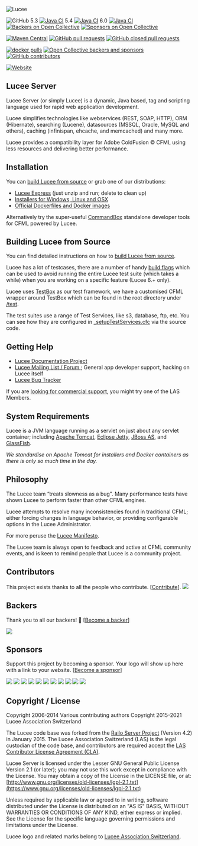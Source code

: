 ![Lucee](https://bitbucket.org/repo/rX87Rq/images/3392835614-logo-1-color-black-small.png)

![GitHub](https://img.shields.io/github/license/lucee/Lucee)
5.3 [![Java CI](https://github.com/lucee/Lucee/actions/workflows/main.yml/badge.svg?branch=5.3)](https://github.com/lucee/Lucee/actions/workflows/main.yml)
5.4 [![Java CI](https://github.com/lucee/Lucee/actions/workflows/main.yml/badge.svg?branch=5.4)](https://github.com/lucee/Lucee/actions/workflows/main.yml)
6.0 [![Java CI](https://github.com/lucee/Lucee/actions/workflows/main.yml/badge.svg?branch=6.0)](https://github.com/lucee/Lucee/actions/workflows/main.yml)
[![Backers on Open Collective](https://opencollective.com/Lucee/backers/badge.svg)](#backers)
[![Sponsors on Open Collective](https://opencollective.com/Lucee/sponsors/badge.svg)](#sponsors) 

[![Maven Central](https://img.shields.io/maven-central/v/org.lucee/lucee)](https://mvnrepository.com/artifact/org.lucee/lucee)
[![GitHub pull requests](https://img.shields.io/github/issues-pr-raw/lucee/Lucee)](https://github.com/lucee/Lucee/pulls)
[![GitHub closed pull requests](https://img.shields.io/github/issues-pr-closed-raw/lucee/Lucee)](https://github.com/lucee/Lucee/pulls?utf8=%E2%9C%93&q=is%3Apr+is%3Aclosed)

[![docker pulls](https://img.shields.io/docker/pulls/lucee/lucee.svg?label=docker+pulls)](https://hub.docker.com/r/lucee/lucee/)
[![Open Collective backers and sponsors](https://img.shields.io/opencollective/all/lucee)](https://opencollective.com/lucee#section-contributors)
[![GitHub contributors](https://img.shields.io/github/contributors/lucee/Lucee)](https://github.com/lucee/Lucee/graphs/contributors)

[![Website](https://img.shields.io/website?url=https%3A%2F%2Fdownload.lucee.org%2F)](https://download.lucee.org/)

## Lucee Server

Lucee Server (or simply Lucee) is a dynamic, Java based, tag and scripting language used for rapid web application development.   

Lucee simplifies technologies like webservices (REST, SOAP, HTTP), ORM (Hibernate), searching (Lucene), datasources (MSSQL, Oracle, MySQL and others), caching (infinispan, ehcache, and memcached) and many more. 

Lucee provides a compatibility layer for Adobe ColdFusion &copy;  CFML using less resources and delivering better performance. 

## Installation

You can [build Lucee from source](https://docs.lucee.org/guides/working-with-source.html) or grab one of our distributions:

- [Lucee Express](https://lucee.org/downloads.html) (just unzip and run; delete to clean up)
- [Installers for Windows, Linux and OSX](https://lucee.org/downloads.html)
- [Official Dockerfiles and Docker images](https://github.com/lucee/lucee-dockerfiles)

Alternatively try the super-useful [CommandBox](https://www.ortussolutions.com/products/commandbox) standalone developer tools for CFML powered by Lucee.

## Building Lucee from Source

You can find detailed instructions on how to [build Lucee from source](https://docs.lucee.org/guides/working-with-source.html).

Lucee has a lot of testcases, there are a number of handy [build flags](https://docs.lucee.org/guides/working-with-source/build-from-source.html#build-performance-tips) which can be used to avoid running the entire Lucee test suite (which takes a while) when you are working on a specific feature (Lucee 6.+ only).

Lucee uses [TestBox](https://testbox.ortusbooks.com/) as our test framework, we have a customised CFML wrapper around TestBox which can be found in the root directory under [/test](https://github.com/lucee/Lucee/tree/6.0/test). 

The test suites use a range of Test Services, like s3, database, ftp, etc. You can see how they are configured in [_setupTestServices.cfc](https://github.com/lucee/Lucee/blob/6.0/test/_setupTestServices.cfc) via the source code.

## Getting Help

- [Lucee Documentation Project](https://docs.lucee.org/)
- [Lucee Mailing List / Forum ](https://dev.lucee.org); General app developer support, hacking on Lucee itself
- [Lucee Bug Tracker](https://luceeserver.atlassian.net/projects/LDEV/issues)

If you are [looking for commercial support](https://lucee.org/members.html), you might try one of the LAS Members.

## System Requirements

Lucee is a JVM language running as a servlet on just about any servlet container; including [Apache Tomcat](http://tomcat.apache.org/), [Eclipse Jetty](http://eclipse.org/jetty/), [JBoss AS](http://jbossas.jboss.org/), and [GlassFish](https://glassfish.java.net/).

_We standardise on Apache Tomcat for installers and Docker containers as there is only so much time in the day._

## Philosophy

The Lucee team “treats slowness as a bug". Many performance tests have shown Lucee to perform faster than other CFML engines. 

Lucee attempts to resolve many inconsistencies found in traditional CFML; either forcing changes in language behavior, or providing configurable options in the Lucee Administrator.

For more peruse the [Lucee Manifesto](https://dev.lucee.org/t/lucee-manifesto/183).

The Lucee team is always open to feedback and active at CFML community events, and is keen to remind people that Lucee is a community project.

## Contributors

This project exists thanks to all the people who contribute. [[Contribute](CONTRIBUTING.md)].
<a href="https://github.com/lucee/Lucee/graphs/contributors"><img src="https://opencollective.com/Lucee/contributors.svg?width=890&button=false" /></a>


## Backers

Thank you to all our backers! 🙏 [[Become a backer](https://opencollective.com/Lucee#backer)]

<a href="https://opencollective.com/Lucee#backers" target="_blank"><img src="https://opencollective.com/Lucee/backers.svg?width=890"></a>


## Sponsors

Support this project by becoming a sponsor. Your logo will show up here with a link to your website. [[Become a sponsor](https://opencollective.com/Lucee#sponsor)]

<a class="custom-sponsor" href="https://www.mitrahsoft.com" target="_blank"><img src="https://www.mitrahsoft.com/assets/img/lucee-sponsor.svg?t=4"></a>
<a href="https://opencollective.com/Lucee/sponsor/0/website" target="_blank"><img src="https://opencollective.com/Lucee/sponsor/0/avatar.svg"></a>
<a href="https://opencollective.com/Lucee/sponsor/1/website" target="_blank"><img src="https://opencollective.com/Lucee/sponsor/1/avatar.svg"></a>
<a href="https://opencollective.com/Lucee/sponsor/2/website" target="_blank"><img src="https://opencollective.com/Lucee/sponsor/2/avatar.svg"></a>
<a href="https://opencollective.com/Lucee/sponsor/3/website" target="_blank"><img src="https://opencollective.com/Lucee/sponsor/3/avatar.svg"></a>
<a href="https://opencollective.com/Lucee/sponsor/4/website" target="_blank"><img src="https://opencollective.com/Lucee/sponsor/4/avatar.svg"></a>
<a href="https://opencollective.com/Lucee/sponsor/5/website" target="_blank"><img src="https://opencollective.com/Lucee/sponsor/5/avatar.svg"></a>
<a href="https://opencollective.com/Lucee/sponsor/6/website" target="_blank"><img src="https://opencollective.com/Lucee/sponsor/6/avatar.svg"></a>
<a href="https://opencollective.com/Lucee/sponsor/7/website" target="_blank"><img src="https://opencollective.com/Lucee/sponsor/7/avatar.svg"></a>
<a href="https://opencollective.com/Lucee/sponsor/8/website" target="_blank"><img src="https://opencollective.com/Lucee/sponsor/8/avatar.svg"></a>
<a href="https://opencollective.com/Lucee/sponsor/9/website" target="_blank"><img src="https://opencollective.com/Lucee/sponsor/9/avatar.svg"></a>

## Copyright / License

Copyright 2006-2014 Various contributing authors
Copyright 2015-2021 Lucee Association Switzerland

The Lucee code base was forked from the [Railo Server Project](https://en.wikipedia.org/wiki/Railo) (Version 4.2) in January 2015. The Lucee Association Switzerland  (LAS) is the legal custodian of the code base, and contributors are required accept the [LAS Contributor License Agreement (CLA)](https://dev.lucee.org/t/las-contributor-license-agreement-cla/181).

Lucee Server is licensed under the Lesser GNU General Public License Version 2.1 (or later); you may not use this work except in compliance with the License. You may obtain a copy of the License in the LICENSE file, or at:
[http://www.gnu.org/licenses/old-licenses/lgpl-2.1.txt](https://www.gnu.org/licenses/old-licenses/lgpl-2.1.txt)

Unless required by applicable law or agreed to in writing, software distributed under the License is distributed on an "AS IS" BASIS, WITHOUT WARRANTIES OR CONDITIONS OF ANY KIND, either express or implied. See the License for the specific language governing permissions and limitations under the License.

Lucee logo and related marks belong to [Lucee Association Switzerland](https://lucee.org/).
